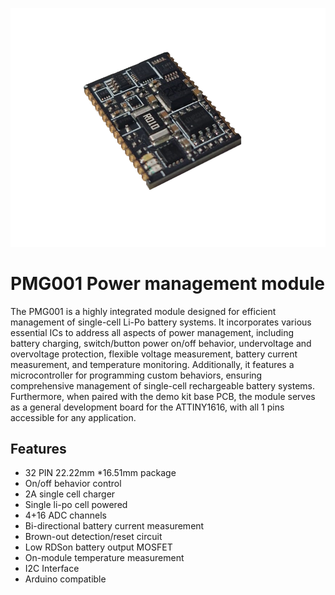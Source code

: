 ![Logo](docs/visual/snap_tb.png)


# PMG001 Power management module

The PMG001 is a highly integrated module designed for efficient management of single-cell
Li-Po battery systems. It incorporates various essential ICs to address all aspects of power
management, including battery charging, switch/button power on/off behavior, undervoltage
and overvoltage protection, flexible voltage measurement, battery current measurement, and
temperature monitoring. Additionally, it features a microcontroller for programming custom
behaviors, ensuring comprehensive management of single-cell rechargeable battery
systems.
Furthermore, when paired with the demo kit base PCB, the module serves as a general
development board for the ATTINY1616, with all
1 pins accessible for any application.



## Features

- 32 PIN 22.22mm *16.51mm package
- On/off behavior control
- 2A single cell charger
- Single li-po cell powered
- 4+16 ADC channels
- Bi-directional battery current measurement
- Brown-out detection/reset circuit
- Low RDSon battery output MOSFET
- On-module temperature measurement
- I2C Interface
- Arduino compatible